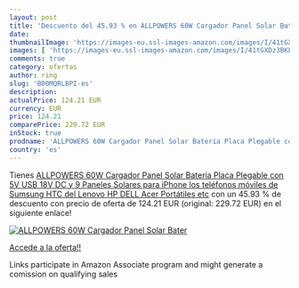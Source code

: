 ```yaml
---
layout: post
title: 'Descuento del 45.93 % en ALLPOWERS 60W Cargador Panel Solar Bater'
date: 
thumbnailImage: 'https://images-eu.ssl-images-amazon.com/images/I/41tGXDz3BKL._SL200_.jpg'
images: [ 'https://images-eu.ssl-images-amazon.com/images/I/41tGXDz3BKL._SL200_.jpg' ]
comments: true
category: ofertas
author: ring
slug: 'B00MQRLBPI-es'
description:
actualPrice: 124.21 EUR
currency: EUR
price: 124.21
comparePrice: 229.72 EUR
inStock: true
prodname: 'ALLPOWERS 60W Cargador Panel Solar Batería Placa Plegable con 5V USB 18V DC y 9 Paneles Solares para iPhone los teléfonos móviles de Sumsung HTC del Lenovo HP DELL Acer Portátiles etc'
country: 'es'
---
```


Tienes [ALLPOWERS 60W Cargador Panel Solar Batería Placa Plegable con 5V USB 18V DC y 9 Paneles Solares para iPhone los teléfonos móviles de Sumsung HTC del Lenovo HP DELL Acer Portátiles etc](https://www.amazon.es/dp/B00MQRLBPI/?tag=tolees-21) con un 45.93 % de descuento con precio de oferta de 124.21 EUR (original: 229.72 EUR) en el siguiente enlace!

[![ALLPOWERS 60W Cargador Panel Solar Bater](https://images-eu.ssl-images-amazon.com/images/I/41tGXDz3BKL._SL200_.jpg)](https://www.amazon.es/dp/B00MQRLBPI/?tag=tolees-21)

[Accede a la oferta!!](https://www.amazon.es/dp/B00MQRLBPI/?tag=tolees-21)

Links participate in Amazon Associate program and might generate a comission on qualifying sales


